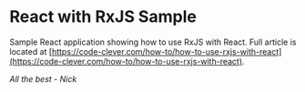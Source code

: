 # React with RxJS Sample

Sample React application showing how to use RxJS with React. Full
article is located at [https://code-clever.com/how-to/how-to-use-rxjs-with-react](https://code-clever.com/how-to/how-to-use-rxjs-with-react).

_All the best - Nick_

